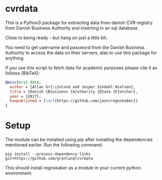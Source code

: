 # cvrdata
This is a Python3 package for extracting data from danish CVR registry from Danish Business Authority and inserting in an sql database.

Close to being ready - but hang on just a little bit.

You need to get username and password from the Danish Business Authority to access the data on their servers, alas to use this package for anything.


If you use this script to fetch data for academic purposes please cite it as follows (BibTeX):
```bibtex
@misc{erst_data,
  author = {Allan Gr{\o}nlund and Jesper Sindahl Nielsen},
  title = {Danish {B}usiness {A}uthority {D}ata {F}etcher},
  year = {2017},
  howpublished = {\url{https://github.com/jasn/regnskaber}}
}
```

# Setup
The module can be installed using pip after installing the dependencies mentioned earlier.
Run the following command:

``pip install --process-dependency-links git+https://github.com/gronlund/cvrdata``

This should install regnskaber as a module in your current python environment.
